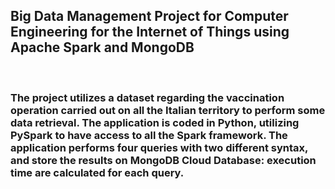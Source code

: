 <h2>Big Data Management Project for Computer Engineering for the Internet of Things using Apache Spark and MongoDB </h2>
</br>
<h3>The project utilizes a dataset regarding the vaccination operation carried out on all the Italian territory to
perform some data retrieval. The application is coded in Python, utilizing PySpark to have access to all the Spark 
framework. The application performs four queries with two different syntax, and store the results on MongoDB Cloud 
Database: execution time are calculated for each query. </t3>